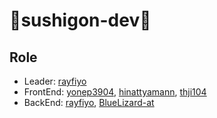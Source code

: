 # 🍣sushigon-dev🍣

## Role
- Leader: [rayfiyo](https://github.com/rayfiyo)
- FrontEnd: [yonep3904](https://github.com/yonep3904), [hinattyamann](https://github.com/hinattyamann), [thji104](https://github.com/thji104)
- BackEnd: [rayfiyo](https://github.com/rayfiyo), [BlueLizard-at](https://github.com/BlueLizard-at)

